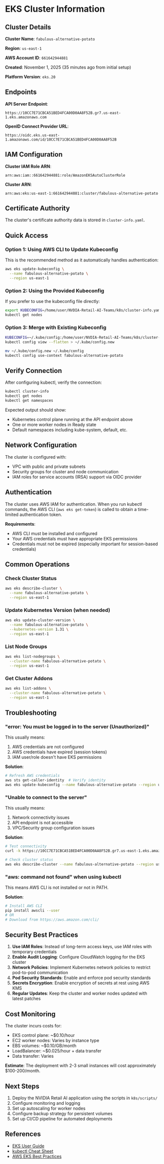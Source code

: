 # EKS Cluster Information

## Cluster Details

**Cluster Name**: `fabulous-alternative-potato`

**Region**: `us-east-1`

**AWS Account ID**: `661642944881`

**Created**: November 1, 2025 (35 minutes ago from initial setup)

**Platform Version**: `eks.20`

## Endpoints

**API Server Endpoint**:
```
https://10CC7E71CBCA51BED4FCA00D0AA8F52B.gr7.us-east-1.eks.amazonaws.com
```

**OpenID Connect Provider URL**:
```
https://oidc.eks.us-east-1.amazonaws.com/id/10CC7E71CBCA51BED4FCA00D0AA8F52B
```

## IAM Configuration

**Cluster IAM Role ARN**:
```
arn:aws:iam::661642944881:role/AmazonEKSAutoClusterRole
```

**Cluster ARN**:
```
arn:aws:eks:us-east-1:661642944881:cluster/fabulous-alternative-potato
```

## Certificate Authority

The cluster's certificate authority data is stored in `cluster-info.yaml`.

## Quick Access

### Option 1: Using AWS CLI to Update Kubeconfig

This is the recommended method as it automatically handles authentication:

```bash
aws eks update-kubeconfig \
  --name fabulous-alternative-potato \
  --region us-east-1
```

### Option 2: Using the Provided Kubeconfig

If you prefer to use the kubeconfig file directly:

```bash
export KUBECONFIG=/home/user/NVDIA-Retail-AI-Teams/k8s/cluster-info.yaml
kubectl get nodes
```

### Option 3: Merge with Existing Kubeconfig

```bash
KUBECONFIG=~/.kube/config:/home/user/NVDIA-Retail-AI-Teams/k8s/cluster-info.yaml \
kubectl config view --flatten > ~/.kube/config.new

mv ~/.kube/config.new ~/.kube/config
kubectl config use-context fabulous-alternative-potato
```

## Verify Connection

After configuring kubectl, verify the connection:

```bash
kubectl cluster-info
kubectl get nodes
kubectl get namespaces
```

Expected output should show:
- Kubernetes control plane running at the API endpoint above
- One or more worker nodes in Ready state
- Default namespaces including kube-system, default, etc.

## Network Configuration

The cluster is configured with:
- VPC with public and private subnets
- Security groups for cluster and node communication
- IAM roles for service accounts (IRSA) support via OIDC provider

## Authentication

The cluster uses AWS IAM for authentication. When you run kubectl commands, the AWS CLI (`aws eks get-token`) is called to obtain a time-limited authentication token.

**Requirements**:
- AWS CLI must be installed and configured
- Your AWS credentials must have appropriate EKS permissions
- Credentials must not be expired (especially important for session-based credentials)

## Common Operations

### Check Cluster Status

```bash
aws eks describe-cluster \
  --name fabulous-alternative-potato \
  --region us-east-1
```

### Update Kubernetes Version (when needed)

```bash
aws eks update-cluster-version \
  --name fabulous-alternative-potato \
  --kubernetes-version 1.31 \
  --region us-east-1
```

### List Node Groups

```bash
aws eks list-nodegroups \
  --cluster-name fabulous-alternative-potato \
  --region us-east-1
```

### Get Cluster Addons

```bash
aws eks list-addons \
  --cluster-name fabulous-alternative-potato \
  --region us-east-1
```

## Troubleshooting

### "error: You must be logged in to the server (Unauthorized)"

This usually means:
1. AWS credentials are not configured
2. AWS credentials have expired (session tokens)
3. IAM user/role doesn't have EKS permissions

**Solution**:
```bash
# Refresh AWS credentials
aws sts get-caller-identity  # Verify identity
aws eks update-kubeconfig --name fabulous-alternative-potato --region us-east-1
```

### "Unable to connect to the server"

This usually means:
1. Network connectivity issues
2. API endpoint is not accessible
3. VPC/Security group configuration issues

**Solution**:
```bash
# Test connectivity
curl -k https://10CC7E71CBCA51BED4FCA00D0AA8F52B.gr7.us-east-1.eks.amazonaws.com

# Check cluster status
aws eks describe-cluster --name fabulous-alternative-potato --region us-east-1
```

### "aws: command not found" when using kubectl

This means AWS CLI is not installed or not in PATH.

**Solution**:
```bash
# Install AWS CLI
pip install awscli --user
# OR
# Download from https://aws.amazon.com/cli/
```

## Security Best Practices

1. **Use IAM Roles**: Instead of long-term access keys, use IAM roles with temporary credentials
2. **Enable Audit Logging**: Configure CloudWatch logging for the EKS cluster
3. **Network Policies**: Implement Kubernetes network policies to restrict pod-to-pod communication
4. **Pod Security Standards**: Enable and enforce pod security standards
5. **Secrets Encryption**: Enable encryption of secrets at rest using AWS KMS
6. **Regular Updates**: Keep the cluster and worker nodes updated with latest patches

## Cost Monitoring

The cluster incurs costs for:
- EKS control plane: ~$0.10/hour
- EC2 worker nodes: Varies by instance type
- EBS volumes: ~$0.10/GB/month
- LoadBalancer: ~$0.025/hour + data transfer
- Data transfer: Varies

**Estimate**: The deployment with 2-3 small instances will cost approximately $100-200/month.

## Next Steps

1. Deploy the NVIDIA Retail AI application using the scripts in `k8s/scripts/`
2. Configure monitoring and logging
3. Set up autoscaling for worker nodes
4. Configure backup strategy for persistent volumes
5. Set up CI/CD pipeline for automated deployments

## References

- [EKS User Guide](https://docs.aws.amazon.com/eks/latest/userguide/)
- [kubectl Cheat Sheet](https://kubernetes.io/docs/reference/kubectl/cheatsheet/)
- [AWS EKS Best Practices](https://aws.github.io/aws-eks-best-practices/)
